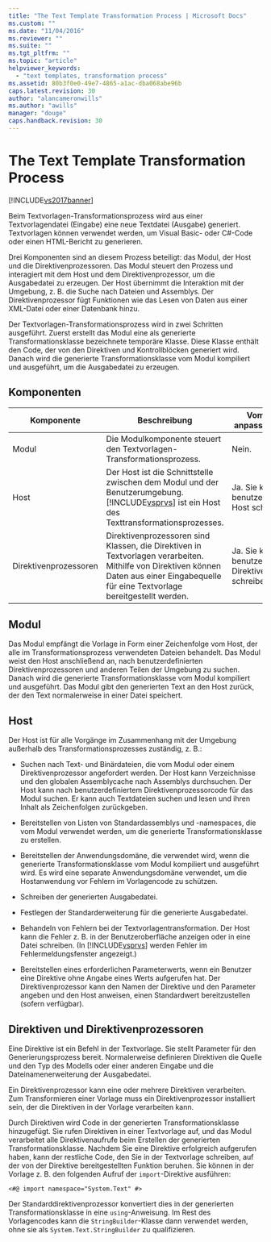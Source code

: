 ```yaml
---
title: "The Text Template Transformation Process | Microsoft Docs"
ms.custom: ""
ms.date: "11/04/2016"
ms.reviewer: ""
ms.suite: ""
ms.tgt_pltfrm: ""
ms.topic: "article"
helpviewer_keywords: 
  - "text templates, transformation process"
ms.assetid: 80b3f0e0-49e7-4865-a1ac-dba068abe96b
caps.latest.revision: 30
author: "alancameronwills"
ms.author: "awills"
manager: "douge"
caps.handback.revision: 30
---
```

# The Text Template Transformation Process
[!INCLUDE[vs2017banner](../code-quality/includes/vs2017banner.md)]

Beim Textvorlagen\-Transformationsprozess wird aus einer Textvorlagendatei \(Eingabe\) eine neue Textdatei \(Ausgabe\) generiert.  Textvorlagen können verwendet werden, um Visual Basic\- oder C\#\-Code oder einen HTML\-Bericht zu generieren.  
  
 Drei Komponenten sind an diesem Prozess beteiligt: das Modul, der Host und die Direktivenprozessoren.  Das Modul steuert den Prozess und interagiert mit dem Host und dem Direktivenprozessor, um die Ausgabedatei zu erzeugen.  Der Host übernimmt die Interaktion mit der Umgebung, z. B. die Suche nach Dateien und Assemblys.  Der Direktivenprozessor fügt Funktionen wie das Lesen von Daten aus einer XML\-Datei oder einer Datenbank hinzu.  
  
 Der Textvorlagen\-Transformationsprozess wird in zwei Schritten ausgeführt.  Zuerst erstellt das Modul eine als generierte Transformationsklasse bezeichnete temporäre Klasse.  Diese Klasse enthält den Code, der von den Direktiven und Kontrollblöcken generiert wird.  Danach wird die generierte Transformationsklasse vom Modul kompiliert und ausgeführt, um die Ausgabedatei zu erzeugen.  
  
## Komponenten  
  
|Komponente|Beschreibung|Vom Benutzer anpassbar \(Ja\/Nein\)|  
|----------------|------------------|-----------------------------------------|  
|Modul|Die Modulkomponente steuert den Textvorlagen\-Transformationsprozess.|Nein.|  
|Host|Der Host ist die Schnittstelle zwischen dem Modul und der Benutzerumgebung.  [!INCLUDE[vsprvs](../code-quality/includes/vsprvs_md.md)] ist ein Host des Texttransformationsprozesses.|Ja.  Sie können einen benutzerdefinierten Host schreiben.|  
|Direktivenprozessoren|Direktivenprozessoren sind Klassen, die Direktiven in Textvorlagen verarbeiten.  Mithilfe von Direktiven können Daten aus einer Eingabequelle für eine Textvorlage bereitgestellt werden.|Ja.  Sie können benutzerdefinierte Direktivenprozessoren schreiben.|  
  
## Modul  
 Das Modul empfängt die Vorlage in Form einer Zeichenfolge vom Host, der alle im Transformationsprozess verwendeten Dateien behandelt.  Das Modul weist den Host anschließend an, nach benutzerdefinierten Direktivenprozessoren und anderen Teilen der Umgebung zu suchen.  Danach wird die generierte Transformationsklasse vom Modul kompiliert und ausgeführt.  Das Modul gibt den generierten Text an den Host zurück, der den Text normalerweise in einer Datei speichert.  
  
## Host  
 Der Host ist für alle Vorgänge im Zusammenhang mit der Umgebung außerhalb des Transformationsprozesses zuständig, z. B.:  
  
-   Suchen nach Text\- und Binärdateien, die vom Modul oder einem Direktivenprozessor angefordert werden.  Der Host kann Verzeichnisse und den globalen Assemblycache nach Assemblys durchsuchen.  Der Host kann nach benutzerdefiniertem Direktivenprozessorcode für das Modul suchen.  Er kann auch Textdateien suchen und lesen und ihren Inhalt als Zeichenfolgen zurückgeben.  
  
-   Bereitstellen von Listen von Standardassemblys und \-namespaces, die vom Modul verwendet werden, um die generierte Transformationsklasse zu erstellen.  
  
-   Bereitstellen der Anwendungsdomäne, die verwendet wird, wenn die generierte Transformationsklasse vom Modul kompiliert und ausgeführt wird.  Es wird eine separate Anwendungsdomäne verwendet, um die Hostanwendung vor Fehlern im Vorlagencode zu schützen.  
  
-   Schreiben der generierten Ausgabedatei.  
  
-   Festlegen der Standarderweiterung für die generierte Ausgabedatei.  
  
-   Behandeln von Fehlern bei der Textvorlagentransformation.  Der Host kann die Fehler z. B. in der Benutzeroberfläche anzeigen oder in eine Datei schreiben.  \(In [!INCLUDE[vsprvs](../code-quality/includes/vsprvs_md.md)] werden Fehler im Fehlermeldungsfenster angezeigt.\)  
  
-   Bereitstellen eines erforderlichen Parameterwerts, wenn ein Benutzer eine Direktive ohne Angabe eines Werts aufgerufen hat.  Der Direktivenprozessor kann den Namen der Direktive und den Parameter angeben und den Host anweisen, einen Standardwert bereitzustellen \(sofern verfügbar\).  
  
## Direktiven und Direktivenprozessoren  
 Eine Direktive ist ein Befehl in der Textvorlage.  Sie stellt Parameter für den Generierungsprozess bereit.  Normalerweise definieren Direktiven die Quelle und den Typ des Modells oder einer anderen Eingabe und die Dateinamenerweiterung der Ausgabedatei.  
  
 Ein Direktivenprozessor kann eine oder mehrere Direktiven verarbeiten.  Zum Transformieren einer Vorlage muss ein Direktivenprozessor installiert sein, der die Direktiven in der Vorlage verarbeiten kann.  
  
 Durch Direktiven wird Code in der generierten Transformationsklasse hinzugefügt.  Sie rufen Direktiven in einer Textvorlage auf, und das Modul verarbeitet alle Direktivenaufrufe beim Erstellen der generierten Transformationsklasse.  Nachdem Sie eine Direktive erfolgreich aufgerufen haben, kann der restliche Code, den Sie in der Textvorlage schreiben, auf der von der Direktive bereitgestellten Funktion beruhen.  Sie können in der Vorlage z. B. den folgenden Aufruf der `import`\-Direktive ausführen:  
  
 `<#@ import namespace="System.Text" #>`  
  
 Der Standarddirektivenprozessor konvertiert dies in der generierten Transformationsklasse in eine `using`\-Anweisung.  Im Rest des Vorlagencodes kann die `StringBuilder`\-Klasse dann verwendet werden, ohne sie als `System.Text.StringBuilder` zu qualifizieren.